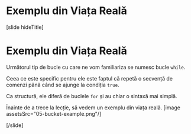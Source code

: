# Exemplu din Viața Reală
[slide hideTitle]

# Exemplu din Viața Reală
Următorul tip de bucle cu care ne vom familiariza se numesc bucle `while`.

Ceea ce este specific pentru ele este faptul că repetă o secvență de comenzi până când se ajunge la condiția `true`. 

Ca structură, ele diferă de buclele `for` și au chiar o sintaxă mai simplă.

Înainte de a trece la lecție, să vedem un exemplu din viața reală. 
[image assetsSrc="05-bucket-example.png"/]

[/slide]